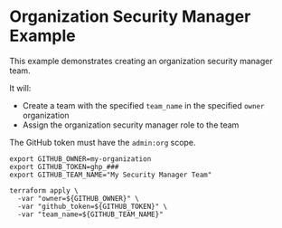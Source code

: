 # Organization Security Manager Example

This example demonstrates creating an organization security manager team.

It will:
- Create a team with the specified `team_name` in the specified `owner` organization
- Assign the organization security manager role to the team

The GitHub token must have the `admin:org` scope.

```console
export GITHUB_OWNER=my-organization
export GITHUB_TOKEN=ghp_###
export GITHUB_TEAM_NAME="My Security Manager Team"
```

```console
terraform apply \
  -var "owner=${GITHUB_OWNER}" \
  -var "github_token=${GITHUB_TOKEN}" \
  -var "team_name=${GITHUB_TEAM_NAME}"
```
